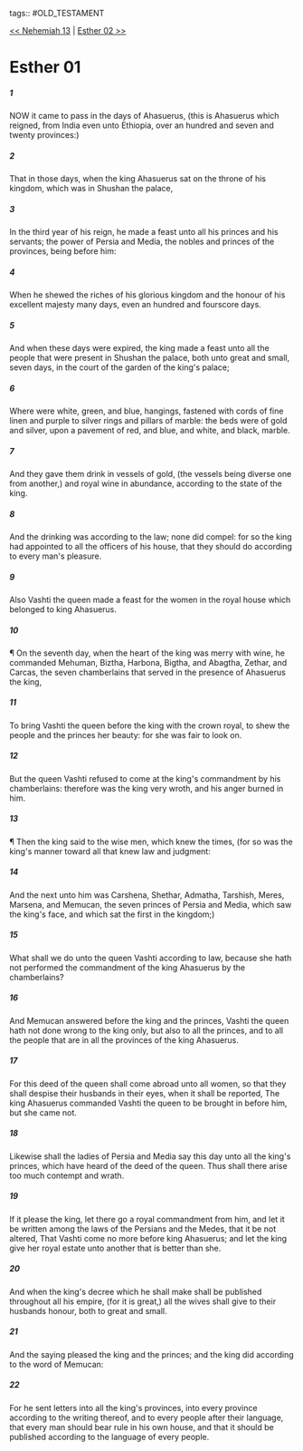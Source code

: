 tags:: #OLD_TESTAMENT

[<< Nehemiah 13](OLD_TESTAMENT/16_Nehemiah/Nehemiah_13.md) | [Esther 02 >>](OLD_TESTAMENT/17_Esther/Esther_02.md)

# Esther 01

##### 1

NOW it came to pass in the days of Ahasuerus, (this is Ahasuerus which reigned, from India even unto Ethiopia, over an hundred and seven and twenty provinces:)

##### 2

That in those days, when the king Ahasuerus sat on the throne of his kingdom, which was in Shushan the palace,

##### 3

In the third year of his reign, he made a feast unto all his princes and his servants; the power of Persia and Media, the nobles and princes of the provinces, being before him:

##### 4

When he shewed the riches of his glorious kingdom and the honour of his excellent majesty many days, even an hundred and fourscore days.

##### 5

And when these days were expired, the king made a feast unto all the people that were present in Shushan the palace, both unto great and small, seven days, in the court of the garden of the king's palace;

##### 6

Where were white, green, and blue, hangings, fastened with cords of fine linen and purple to silver rings and pillars of marble: the beds were of gold and silver, upon a pavement of red, and blue, and white, and black, marble.

##### 7

And they gave them drink in vessels of gold, (the vessels being diverse one from another,) and royal wine in abundance, according to the state of the king.

##### 8

And the drinking was according to the law; none did compel: for so the king had appointed to all the officers of his house, that they should do according to every man's pleasure.

##### 9

Also Vashti the queen made a feast for the women in the royal house which belonged to king Ahasuerus.

##### 10

¶ On the seventh day, when the heart of the king was merry with wine, he commanded Mehuman, Biztha, Harbona, Bigtha, and Abagtha, Zethar, and Carcas, the seven chamberlains that served in the presence of Ahasuerus the king,

##### 11

To bring Vashti the queen before the king with the crown royal, to shew the people and the princes her beauty: for she was fair to look on.

##### 12

But the queen Vashti refused to come at the king's commandment by his chamberlains: therefore was the king very wroth, and his anger burned in him.

##### 13

¶ Then the king said to the wise men, which knew the times, (for so was the king's manner toward all that knew law and judgment:

##### 14

And the next unto him was Carshena, Shethar, Admatha, Tarshish, Meres, Marsena, and Memucan, the seven princes of Persia and Media, which saw the king's face, and which sat the first in the kingdom;)

##### 15

What shall we do unto the queen Vashti according to law, because she hath not performed the commandment of the king Ahasuerus by the chamberlains?

##### 16

And Memucan answered before the king and the princes, Vashti the queen hath not done wrong to the king only, but also to all the princes, and to all the people that are in all the provinces of the king Ahasuerus.

##### 17

For this deed of the queen shall come abroad unto all women, so that they shall despise their husbands in their eyes, when it shall be reported, The king Ahasuerus commanded Vashti the queen to be brought in before him, but she came not.

##### 18

Likewise shall the ladies of Persia and Media say this day unto all the king's princes, which have heard of the deed of the queen. Thus shall there arise too much contempt and wrath.

##### 19

If it please the king, let there go a royal commandment from him, and let it be written among the laws of the Persians and the Medes, that it be not altered, That Vashti come no more before king Ahasuerus; and let the king give her royal estate unto another that is better than she.

##### 20

And when the king's decree which he shall make shall be published throughout all his empire, (for it is great,) all the wives shall give to their husbands honour, both to great and small.

##### 21

And the saying pleased the king and the princes; and the king did according to the word of Memucan:

##### 22

For he sent letters into all the king's provinces, into every province according to the writing thereof, and to every people after their language, that every man should bear rule in his own house, and that it should be published according to the language of every people.
